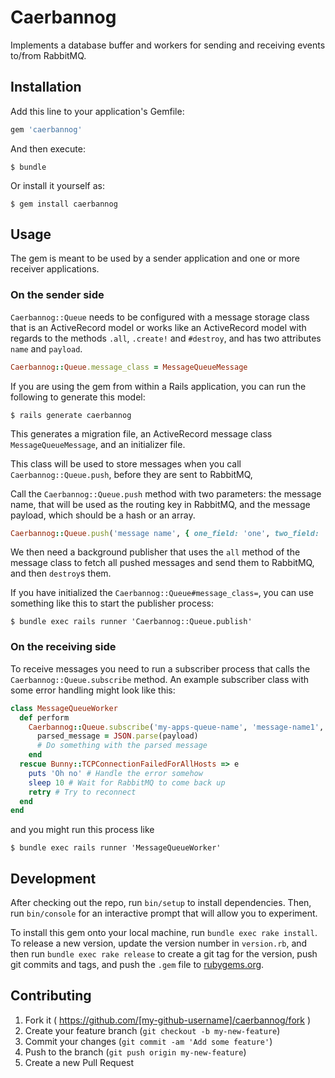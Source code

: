 # Caerbannog

Implements a database buffer and workers for sending and receiving events
to/from RabbitMQ.

## Installation

Add this line to your application's Gemfile:

```ruby
gem 'caerbannog'
```

And then execute:

    $ bundle

Or install it yourself as:

    $ gem install caerbannog

## Usage

The gem is meant to be used by a sender application and one or more receiver
applications.

### On the sender side

`Caerbannog::Queue` needs to be configured with a message storage class that is an
ActiveRecord model or works like an ActiveRecord model with regards to the
methods `.all`, `.create!` and `#destroy`, and has two attributes `name` and
`payload`.

```ruby
Caerbannog::Queue.message_class = MessageQueueMessage
```

If you are using the gem from within a Rails application, you can run the
following to generate this model:

    $ rails generate caerbannog

This generates a migration file, an ActiveRecord message class
`MessageQueueMessage`, and an initializer file.

This class will be used to store messages when you call
`Caerbannog::Queue.push`, before they are sent to RabbitMQ,

Call the `Caerbannog::Queue.push` method with two parameters: the message name,
that will be used as the routing key in RabbitMQ, and the message payload,
which should be a hash or an array.

```ruby
Caerbannog::Queue.push('message name', { one_field: 'one', two_field: 'two' })
```

We then need a background publisher that uses the `all` method of the message
class to fetch all pushed messages and send them to RabbitMQ, and then
`destroy`s them.

If you have initialized the `Caerbannog::Queue#message_class=`, you can use
something like this to start the publisher process:

    $ bundle exec rails runner 'Caerbannog::Queue.publish'

### On the receiving side

To receive messages you need to run a subscriber process that calls the
`Caerbannog::Queue.subscribe` method.  An example subscriber class with some
error handling might look like this:

```ruby
class MessageQueueWorker
  def perform
    Caerbannog::Queue.subscribe('my-apps-queue-name', 'message-name1', 'message-name2') do |delivery_info, properties, payload|
      parsed_message = JSON.parse(payload)
      # Do something with the parsed message
    end
  rescue Bunny::TCPConnectionFailedForAllHosts => e
    puts 'Oh no' # Handle the error somehow
    sleep 10 # Wait for RabbitMQ to come back up
    retry # Try to reconnect
  end
end
```

and you might run this process like

    $ bundle exec rails runner 'MessageQueueWorker'

## Development

After checking out the repo, run `bin/setup` to install dependencies. Then, run
`bin/console` for an interactive prompt that will allow you to experiment.

To install this gem onto your local machine, run `bundle exec rake install`. To
release a new version, update the version number in `version.rb`, and then run
`bundle exec rake release` to create a git tag for the version, push git
commits and tags, and push the `.gem` file to
[rubygems.org](https://rubygems.org).

## Contributing

1. Fork it ( https://github.com/[my-github-username]/caerbannog/fork )
2. Create your feature branch (`git checkout -b my-new-feature`)
3. Commit your changes (`git commit -am 'Add some feature'`)
4. Push to the branch (`git push origin my-new-feature`)
5. Create a new Pull Request
